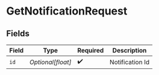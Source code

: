 # GetNotificationRequest


## Fields

| Field              | Type               | Required           | Description        |
| ------------------ | ------------------ | ------------------ | ------------------ |
| `id`               | *Optional[float]*  | :heavy_check_mark: | Notification Id    |